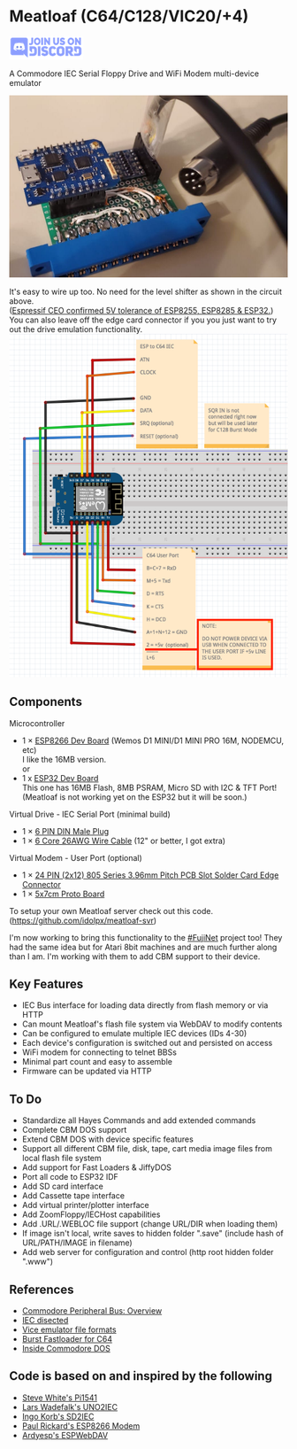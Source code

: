 # Meatloaf (C64/C128/VIC20/+4)

[![discord chat](docs/discord.sm.png)](https://discord.gg/FwJUe8kQpS)

A Commodore IEC Serial Floppy Drive and WiFi Modem multi-device emulator

[![meatloaf64-device](docs/meatloaf64-device.jpg)](https://www.youtube.com/embed/videoseries?list=PL6SShX9qqBKwBDr20KsASGOqcyGjA9XR5)

It's easy to wire up too. No need for the level shifter as shown in the circuit above.<br/>
([Espressif CEO confirmed 5V tolerance of ESP8255, ESP8285 & ESP32.](https://www.facebook.com/groups/1499045113679103/permalink/1731855033731442))<br/>
You can also leave off the edge card connector if you you just want to try out the drive emulation functionality.
![meatloaf64-wiring](docs/meatloaf64-wiring.png)

## Components

Microcontroller
* 1 × [ESP8266 Dev Board](https://www.aliexpress.com/item/4000880936043.html) (Wemos D1 MINI/D1 MINI PRO 16M, NODEMCU, etc)<br/>
I like the 16MB version.<br/>
or<br/>
* 1 x [ESP32 Dev Board](https://www.aliexpress.com/item/32883116057.html)<br/>
This one has 16MB Flash, 8MB PSRAM, Micro SD with I2C & TFT Port!<br/>
(Meatloaf is not working yet on the ESP32 but it will be soon.)

Virtual Drive - IEC Serial Port (minimal build)

* 1 × [6 PIN DIN Male Plug](https://www.aliexpress.com/item/33058840658.html)
* 1 × [6 Core 26AWG Wire Cable](https://www.aliexpress.com/item/1005002313534749.html) (12" or better, I got extra)

Virtual Modem - User Port (optional)

* 1 × [24 PIN (2x12) 805 Series 3.96mm Pitch PCB Slot Solder Card Edge Connector](https://www.aliexpress.com/item/4000246156457.html)
* 1 × [5x7cm Proto Board](https://www.aliexpress.com/item/4000285110600.html)

To setup your own Meatloaf server check out this code.
(<https://github.com/idolpx/meatloaf-svr>)

I'm now working to bring this functionality to the [#FujiNet](https://github.com/FujiNetWIFI/fujinet-platformio) project too!
They had the same idea but for Atari 8bit machines and are much further along than I am.
I'm working with them to add CBM support to their device.

## Key Features

* IEC Bus interface for loading data directly from flash memory or via HTTP
* Can mount Meatloaf's flash file system via WebDAV to modify contents
* Can be configured to emulate multiple IEC devices (IDs 4-30)
* Each device's configuration is switched out and persisted on access
* WiFi modem for connecting to telnet BBSs
* Minimal part count and easy to assemble
* Firmware can be updated via HTTP

## To Do

* Standardize all Hayes Commands and add extended commands
* Complete CBM DOS support
* Extend CBM DOS with device specific features
* Support all different CBM file, disk, tape, cart media image files from local flash file system
* Add support for Fast Loaders & JiffyDOS
* Port all code to ESP32 IDF
* Add SD card interface
* Add Cassette tape interface
* Add virtual printer/plotter interface
* Add ZoomFloppy/IECHost capabilities
* Add .URL/.WEBLOC file support (change URL/DIR when loading them)
* If image isn't local, write saves to hidden folder ".save" (include hash of URL/PATH/IMAGE in filename)
* Add web server for configuration and control (http root hidden folder ".www")

## References

* [Commodore Peripheral Bus: Overview](https://www.pagetable.com/?p=1018)
* [IEC disected](http://www.zimmers.net/anonftp/pub/cbm/programming/serial-bus.pdf)
* [Vice emulator file formats](https://vice-emu.sourceforge.io/vice_17.html#SEC329)
* [Burst Fastloader for C64](https://a1bert.kapsi.fi/Dev/burst/)
* [Inside Commodore DOS](https://www.pagetable.com/docs/Inside%20Commodore%20DOS.pdf)

## Code is based on and inspired by the following

* [Steve White's Pi1541](https://github.com/pi1541/Pi1541)
* [Lars Wadefalk's UNO2IEC](https://github.com/Larswad/uno2iec)
* [Ingo Korb's SD2IEC](https://sd2iec.de/)
* [Paul Rickard's ESP8266 Modem](https://github.com/RolandJuno/esp8266_modem)
* [Ardyesp's ESPWebDAV](https://github.com/ardyesp/ESPWebDAV)
